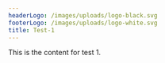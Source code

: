 ```yaml
---
headerLogo: /images/uploads/logo-black.svg
footerLogo: /images/uploads/logo-white.svg
title: Test-1
---
```

This is the content for test 1.